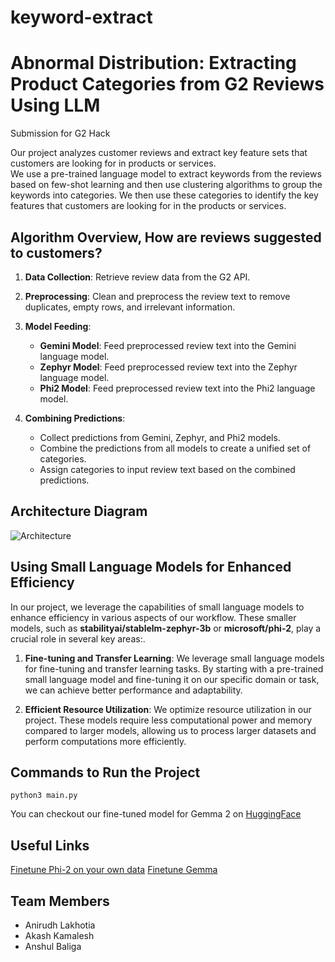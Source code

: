 # keyword-extract
# Abnormal Distribution: Extracting Product Categories from G2 Reviews Using LLM

Submission for G2 Hack

Our project analyzes customer reviews and extract key feature sets that customers are looking for in products or services. <br/> We use a pre-trained language model to extract keywords from the reviews based on few-shot learning and then use clustering algorithms to group the keywords into categories. We then use these categories to identify the key features that customers are looking for in the products or services.

## Algorithm Overview, How are reviews suggested to customers?

1. **Data Collection**: Retrieve review data from the G2 API.

2. **Preprocessing**: Clean and preprocess the review text to remove duplicates, empty rows, and irrelevant information.

3. **Model Feeding**:
   - **Gemini Model**: Feed preprocessed review text into the Gemini language model.
   - **Zephyr Model**: Feed preprocessed review text into the Zephyr language model.
   - **Phi2 Model**: Feed preprocessed review text into the Phi2 language model.

4. **Combining Predictions**:
    - Collect predictions from Gemini, Zephyr, and Phi2 models.
    - Combine the predictions from all models to create a unified set of categories.
    - Assign categories to input review text based on the combined predictions.

## Architecture Diagram

![Architecture](https://github.com/anirudhlakhotia/keyword-extract/assets/52605103/959d1061-810d-4074-afa5-efbfd29d1d7b)

## Using Small Language Models for Enhanced Efficiency

In our project, we leverage the capabilities of small language models to enhance efficiency in various aspects of our workflow. These smaller models, such as **stabilityai/stablelm-zephyr-3b** or **microsoft/phi-2**, play a crucial role in several key areas:.

1. **Fine-tuning and Transfer Learning**: We leverage small language models for fine-tuning and transfer learning tasks. By starting with a pre-trained small language model and fine-tuning it on our specific domain or task, we can achieve better performance and adaptability.

2. **Efficient Resource Utilization**: We optimize resource utilization in our project. These models require less computational power and memory compared to larger models, allowing us to process larger datasets and perform computations more efficiently.

## Commands to Run the Project
```
python3 main.py
```
You can checkout our fine-tuned model for Gemma 2 on [HuggingFace]([url](https://huggingface.co/AsphyXIA/gemma-g2))


## Useful Links
[Finetune Phi-2 on your own data](https://github.com/brevdev/notebooks/blob/main/phi2-finetune-own-data.ipynb)
[Finetune Gemma](https://huggingface.co/blog/gemma-peft)


## Team Members
- Anirudh Lakhotia
- Akash Kamalesh
- Anshul Baliga




